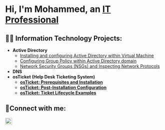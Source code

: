 <h1>Hi, I'm Mohammed, an <a href="https://linkedin.com/in/mmanzoor825">IT Professional</a></h1>

<h2>👨‍💻 Information Technology Projects:</h2>

- <b>Active Directory</b>
  - [Installing and configuring Active Directory within Virtual Machine](https://github.com/mmanzoor825/configure-ad)
  - [Configuring Group Policy within Active Directory domain](https://github.com/mmanzoor825/configure-group-policy)
  - [Network Security Groups (NSGs) and Inspecting Network Protocols](https://github.com/mmanzoor825/azure-network-protocols)
- <b>DNS
- <b>osTicket (Help Desk Ticketing System)</b>
  - [osTicket: Prerequisites and Installation](https://github.com/mmanzoor825/osticket-prereqs)
  - [osTicket: Post-Installation Configuration](https://github.com/mmanzoor825/post-install-config)
  - [osTicket: Ticket Lifecycle Examples](https://github.com/mmanzoor825/ticket-lifecycle)

<h2>🤳Connect with me:</h2>

[<img align="left" alt="Josh | LinkedIn" width="22px" src="https://cdn.jsdelivr.net/npm/simple-icons@v3/icons/linkedin.svg" />][linkedin]

[linkedin]: www.linkedin.com/in/mmanzoor825


